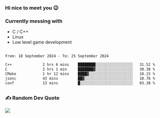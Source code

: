 ### Hi nice to meet you 😉 

### Currently messing with

  - C / C++
  - Linux
  - Low level game development

 ##
 
<!--START_SECTION:waka-->

```txt
From: 18 September 2024 - To: 25 September 2024

C++              2 hrs 6 mins    ████████░░░░░░░░░░░░░░░░░   31.52 %
C                2 hrs 1 min     ███████▓░░░░░░░░░░░░░░░░░   30.38 %
CMake            1 hr 12 mins    ████▓░░░░░░░░░░░░░░░░░░░░   18.15 %
jsonc            43 mins         ██▓░░░░░░░░░░░░░░░░░░░░░░   10.76 %
conf             13 mins         █░░░░░░░░░░░░░░░░░░░░░░░░   03.38 %
```

<!--END_SECTION:waka-->

##

### ✍️ Random Dev Quote
![](https://quotes-github-readme.vercel.app/api?type=horizontal&theme=dark)

##
